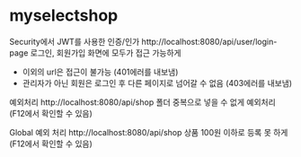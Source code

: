 # myselectshop

Security에서 JWT를 사용한 인증/인가
http://localhost:8080/api/user/login-page 로그인, 회원가입 화면에 모두가 접근 가능하게 
- 이외의 url은 접근이 불가능 (401에러를 내보냄)
- 관리자가 아닌 회원은 로그인 후 다른 페이지로 넘어갈 수 없음 (403에러를 내보냄)


예외처리
http://localhost:8080/api/shop 폴더 중복으로 넣을 수 없게 예외처리 (F12에서 확인할 수 있음)

Global 예외 처리
http://localhost:8080/api/shop 상품 100원 이하로 등록 못 하게 (F12에서 확인할 수 있음)

